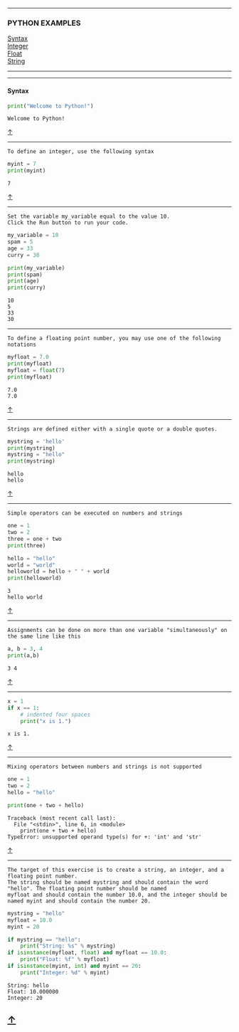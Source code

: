 
--------------------------------------------
<h3 id="c01">PYTHON EXAMPLES</h3>


<a href="#c1">Syntax</a><br>
<a href="#c2">Integer</a><br>
<a href="#c3">Float</a><br>
<a href="#c4">String</a><br>

--------------------------------------------

--------------------------------------------

<h4 id="c1">Syntax</h4>

```python
print("Welcome to Python!")
```
```
Welcome to Python!
```
<a href="#c01">↑</a>

--------------------------------------------

```
To define an integer, use the following syntax
```

```python
myint = 7
print(myint)
```

```
7
```
<a href="#c01">↑</a>

--------------------------------------------

```
Set the variable my_variable equal to the value 10.
Click the Run button to run your code.
```

```python
my_variable = 10
spam = 5
age = 33
curry = 30

print(my_variable)
print(spam)
print(age)
print(curry)
```

```
10
5
33
30
```

--------------------------------------------

```
To define a floating point number, you may use one of the following notations
```

```python
myfloat = 7.0
print(myfloat)
myfloat = float(7)
print(myfloat)
```

```
7.0
7.0
```
<a href="#c01">↑</a>

--------------------------------------------

```
Strings are defined either with a single quote or a double quotes.
```

```python
mystring = 'hello'
print(mystring)
mystring = "hello"
print(mystring)
```

```
hello
hello
```
<a href="#c01">↑</a>

--------------------------------------------

```
Simple operators can be executed on numbers and strings
```

```python
one = 1
two = 2
three = one + two
print(three)

hello = "hello"
world = "world"
helloworld = hello + " " + world
print(helloworld)
```

```
3
hello world
```
<a href="#c01">↑</a>

--------------------------------------------

```
Assignments can be done on more than one variable "simultaneously" on the same line like this
```

```python
a, b = 3, 4
print(a,b)
```

```
3 4
```
<a href="#c01">↑</a>

--------------------------------------------

```python
x = 1
if x == 1:
    # indented four spaces
    print("x is 1.")
```
    
```
x is 1.
```
<a href="#c01">↑</a>

--------------------------------------------

```
Mixing operators between numbers and strings is not supported
```

```python
one = 1
two = 2
hello = "hello"

print(one + two + hello)
```

```
Traceback (most recent call last):
  File "<stdin>", line 6, in <module>
    print(one + two + hello)
TypeError: unsupported operand type(s) for +: 'int' and 'str'
```
<a href="#c01">↑</a>

--------------------------------------------

```
The target of this exercise is to create a string, an integer, and a floating point number. 
The string should be named mystring and should contain the word "hello". The floating point number should be named 
myfloat and should contain the number 10.0, and the integer should be named myint and should contain the number 20.
```

```python
mystring = "hello"
myfloat = 10.0
myint = 20

if mystring == "hello":
    print("String: %s" % mystring)
if isinstance(myfloat, float) and myfloat == 10.0:
    print("Float: %f" % myfloat)
if isinstance(myint, int) and myint == 20:
    print("Integer: %d" % myint)
```

```
String: hello
Float: 10.000000
Integer: 20
```
<a href="#c01">↑</a>
--------------------------------------------

